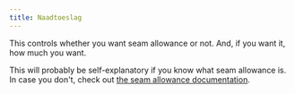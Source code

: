 ```yaml
---
title: Naadtoeslag
---
```


This controls whether you want seam allowance or not. And, if you want it, how much you want.

This will probably be self-explanatory if you know what seam allowance is. In case you don't, check out [the seam allowance documentation](/docs/sewing/seam-allowance).
